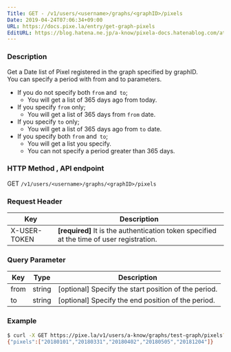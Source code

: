 ```yaml
---
Title: GET - /v1/users/<username>/graphs/<graphID>/pixels
Date: 2019-04-24T07:06:34+09:00
URL: https://docs.pixe.la/entry/get-graph-pixels
EditURL: https://blog.hatena.ne.jp/a-know/pixela-docs.hatenablog.com/atom/entry/17680117127076486750
---
```


### Description
Get a Date list of Pixel registered in the graph specified by graphID.<br>
You can specify a period with from and to parameters.<br>

- If you do not specify both `from` and` to`;
    - You will get a list of 365 days ago from today.
- If you specify `from` only;
    - You will get a list of 365 days from `from` date.
- If you specify `to` only;
    - You will get a list of 365 days ago from `to` date.
- If you specify both `from` and` to`;
    - You will get a list you specify.
    - You can not specify a period greater than 365 days.

### HTTP Method , API endpoint
<span class="badge badge-get">GET</span> `/v1/users/<username>/graphs/<graphID>/pixels`

### Request Header

|Key|Description|
|---|---|
|X-USER-TOKEN|**[required]** It is the authentication token specified at the time of user registration.|


### Query Parameter

|Key|Type|Description|
|---|---|---|
|from|string|[optional] Specify the start position of the period.|
|to|string|[optional] Specify the end position of the period.|

### Example

```sh
$ curl -X GET https://pixe.la/v1/users/a-know/graphs/test-graph/pixels?from=20180101&to=20181231 -H 'X-USER-TOKEN:thisissecret'
{"pixels":["20180101","20180331","20180402","20180505","20181204"]}
```
